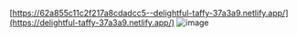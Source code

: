 [https://62a855c11c2f217a8cdadcc5--delightful-taffy-37a3a9.netlify.app/](https://delightful-taffy-37a3a9.netlify.app/)
![image](https://user-images.githubusercontent.com/82677661/173545833-4cc1ae16-0094-44e5-9173-ce67fa026fc7.png)
